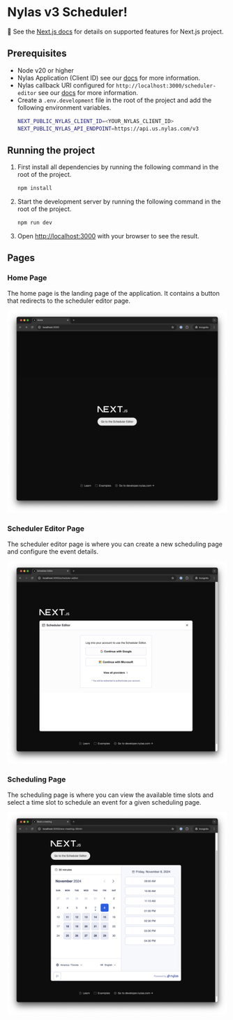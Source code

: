 # Nylas v3 Scheduler!

📖 See the [Next.js docs](https://nextjs.org/docs) for details on supported features for Next.js project.


## Prerequisites

- Node v20 or higher
- Nylas Application (Client ID) see our [docs](https://developer.nylas.com/docs/v3/getting-started/scheduler/#set-up-your-nylas-account) for more information.
- Nylas callback URI configured for `http://localhost:3000/scheduler-editor` see our [docs](https://developer.nylas.com/docs/v3/getting-started/scheduler/#register-callback-uri) for more information.
- Create a `.env.development` file in the root of the project and add the following environment variables.
    ```bash
    NEXT_PUBLIC_NYLAS_CLIENT_ID=<YOUR_NYLAS_CLIENT_ID>
    NEXT_PUBLIC_NYLAS_API_ENDPOINT=https://api.us.nylas.com/v3
    ```
## Running the project

1. First install all dependencies by running the following command in the root of the project.
    ```bash
    npm install
    ```

2. Start the development server by running the following command in the root of the project.
    ```bash
    npm run dev
    ```

3. Open [http://localhost:3000](http://localhost:3000) with your browser to see the result.


## Pages

### Home Page
The home page is the landing page of the application. It contains a button that redirects to the scheduler editor page.

![Home Page](./figures/home.png)

### Scheduler Editor Page
The scheduler editor page is where you can create a new scheduling page and configure the event details.

![Scheduler Editor Page](./figures/scheduler-editor.png)

### Scheduling Page
The scheduling page is where you can view the available time slots and select a time slot to schedule an event for a given scheduling page.

![Scheduling Page](./figures/nylas-scheduling-page.png)

